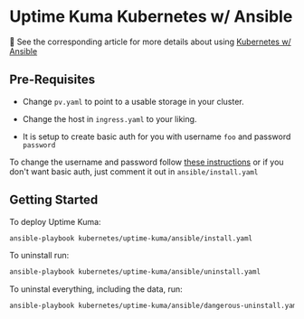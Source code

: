 # Uptime Kuma Kubernetes w/ Ansible

🧠 See the corresponding article for more details about using [Kubernetes w/ Ansible](www.erichreich.com/using-kubernetes-without-ansible-is-just-wrong/)

## Pre-Requisites

- Change `pv.yaml` to point to a usable storage in your cluster.

- Change the host in `ingress.yaml` to your liking.

- It is setup to create basic auth for you with username `foo` and password `password`

To change the username and password follow [these instructions](https://kubernetes.github.io/ingress-nginx/examples/auth/basic/) or if you don't want basic auth, just comment it out in `ansible/install.yaml`

## Getting Started

To deploy Uptime Kuma:

```bash
ansible-playbook kubernetes/uptime-kuma/ansible/install.yaml
```

To uninstall run:

```bash
ansible-playbook kubernetes/uptime-kuma/ansible/uninstall.yaml
```

To uninstal everything, including the data, run:

```bash
ansible-playbook kubernetes/uptime-kuma/ansible/dangerous-uninstall.yaml
```
